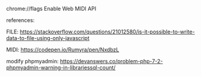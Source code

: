 chrome://flags
Enable Web MIDI API

references: 

FILE: https://stackoverflow.com/questions/21012580/is-it-possible-to-write-data-to-file-using-only-javascript

MIDI: https://codepen.io/Rumyra/pen/NxdbzL


modify phpmyadmin:
https://devanswers.co/problem-php-7-2-phpmyadmin-warning-in-librariessql-count/


